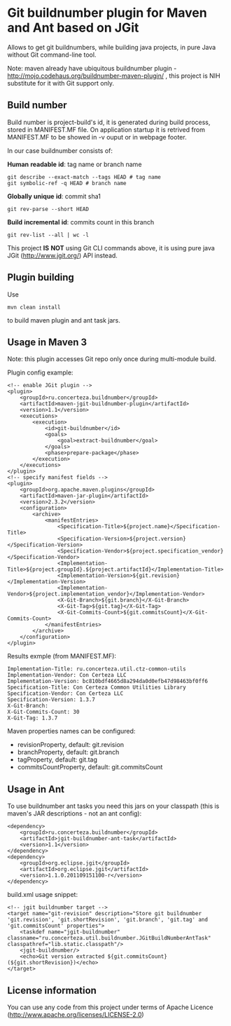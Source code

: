 Git buildnumber plugin for Maven and Ant based on JGit
======================================================

Allows to get git buildnumbers, while building java projects, in pure Java without Git command-line tool.

Note: maven already have ubiquitous buildnumber plugin - http://mojo.codehaus.org/buildnumber-maven-plugin/ , this project is NIH substitute for it with Git support only.

Build number
------------

Build number is project-build's id, it is generated during build process, stored in MANIFEST.MF file. On application startup it is retrived from MANIFEST.MF to be showed in -v ouput or in webpage footer.

In our case buildnumber consists of:

__Human__ __readable__ __id__: tag name or branch name

    git describe --exact-match --tags HEAD # tag name
    git symbolic-ref -q HEAD # branch name

__Globally__ __unique__ __id__: commit sha1

    git rev-parse --short HEAD 

__Build__ __incremental__ __id__: commits count in this branch

    git rev-list --all | wc -l

This project __IS__ __NOT__ using Git CLI commands above, it is using pure java JGit (http://www.jgit.org/) API instead.

Plugin building
---------------

Use

    mvn clean install

to build maven plugin and ant task jars.

Usage in Maven 3
----------------

Note: this plugin accesses Git repo only once during multi-module build.

Plugin config example:

    <!-- enable JGit plugin -->
    <plugin>
        <groupId>ru.concerteza.buildnumber</groupId>
        <artifactId>maven-jgit-buildnumber-plugin</artifactId>
        <version>1.1</version>
        <executions>
            <execution>
                <id>git-buildnumber</id>
                <goals>
                    <goal>extract-buildnumber</goal>
                </goals>
                <phase>prepare-package</phase>
            </execution>
        </executions>
    </plugin> 
    <!-- specify manifest fields -->
    <plugin>
        <groupId>org.apache.maven.plugins</groupId>
        <artifactId>maven-jar-plugin</artifactId>
        <version>2.3.2</version>
        <configuration>
            <archive>
                <manifestEntries>
                    <Specification-Title>${project.name}</Specification-Title>
                    <Specification-Version>${project.version}</Specification-Version>
                    <Specification-Vendor>${project.specification_vendor}</Specification-Vendor>
                    <Implementation-Title>${project.groupId}.${project.artifactId}</Implementation-Title>
                    <Implementation-Version>${git.revision}</Implementation-Version>
                    <Implementation-Vendor>${project.implementation_vendor}</Implementation-Vendor>
                    <X-Git-Branch>${git.branch}</X-Git-Branch>
                    <X-Git-Tag>${git.tag}</X-Git-Tag>
                    <X-Git-Commits-Count>${git.commitsCount}</X-Git-Commits-Count>
                </manifestEntries>
            </archive>
        </configuration>
    </plugin>

Results exmple (from MANIFEST.MF):

    Implementation-Title: ru.concerteza.util.ctz-common-utils
    Implementation-Vendor: Con Certeza LLC
    Implementation-Version: bc810bdf4665d8a294da0d0efb47d98463bf0ff6
    Specification-Title: Con Certeza Common Utilities Library
    Specification-Vendor: Con Certeza LLC
    Specification-Version: 1.3.7
    X-Git-Branch: 
    X-Git-Commits-Count: 30
    X-Git-Tag: 1.3.7

Maven properties names can be configured:

 * revisionProperty, default: git.revision
 * branchProperty, default: git.branch
 * tagProperty, default: git.tag
 * commitsCountProperty, default: git.commitsCount

Usage in Ant
------------

To use buildnumber ant tasks you need this jars on your classpath (this is maven's JAR descriptions - not an ant config):

    <dependency>
        <groupId>ru.concerteza.buildnumber</groupId>
        <artifactId>jgit-buildnumber-ant-task</artifactId>
        <version>1.1</version>
    </dependency>
    <dependency>
        <groupId>org.eclipse.jgit</groupId>
        <artifactId>org.eclipse.jgit</artifactId>
        <version>1.1.0.201109151100-r</version>
    </dependency>

build.xml usage snippet:

    <!-- jgit buildnumber target -->
    <target name="git-revision" description="Store git buildnumber 'git.revision', 'git.shortRevision', 'git.branch', 'git.tag' and 'git.commitsCount' properties">
        <taskdef name="jgit-buildnumber" classname="ru.concerteza.util.buildnumber.JGitBuildNumberAntTask" classpathref="lib.static.classpath"/>
        <jgit-buildnumber/>
        <echo>Git version extracted ${git.commitsCount} (${git.shortRevision})</echo>
    </target>

License information
-------------------

You can use any code from this project under terms of Apache Licence (http://www.apache.org/licenses/LICENSE-2.0)
